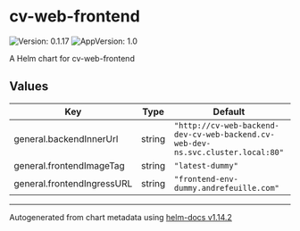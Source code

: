 # cv-web-frontend

![Version: 0.1.17](https://img.shields.io/badge/Version-0.1.17-informational?style=flat-square) ![AppVersion: 1.0](https://img.shields.io/badge/AppVersion-1.0-informational?style=flat-square)

A Helm chart for cv-web-frontend

## Values

| Key | Type | Default | Description |
|-----|------|---------|-------------|
| general.backendInnerUrl | string | `"http://cv-web-backend-dev-cv-web-backend.cv-web-dev-ns.svc.cluster.local:80"` |  |
| general.frontendImageTag | string | `"latest-dummy"` |  |
| general.frontendIngressURL | string | `"frontend-env-dummy.andrefeuille.com"` |  |

----------------------------------------------
Autogenerated from chart metadata using [helm-docs v1.14.2](https://github.com/norwoodj/helm-docs/releases/v1.14.2)
